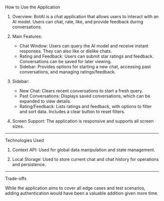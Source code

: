 How to Use the Application

1. Overview: BotAI is a chat application that allows users to interact with an AI model. Users can chat, rate, like, and provide feedback during conversations.

2. Main Features:

   - Chat Window: Users can query the AI model and receive instant responses. They can also like or dislike chats.
   - Rating and Feedback: Users can submit star ratings and feedback. Conversations can be saved for later viewing.
   - Sidebar: Provides options for starting a new chat, accessing past conversations, and managing ratings/feedback.

3. Sidebar:

   - New Chat: Clears recent conversations to start a fresh query.
   - Past Conversations: Displays saved conversations, which can be expanded to view details.
   - Rating/Feedback: Lists ratings and feedback, with options to filter and sort data. Includes a clear button to reset filters.

4. Screen Support: The application is responsive and supports all screen sizes.

---

Technologies Used

1. Context API: Used for global data manipulation and state management.

2. Local Storage: Used to store current chat and chat history for operations and persistence.

---

Trade-offs

While the application aims to cover all edge cases and test scenarios, adding authentication would have been a valuable addition given more time.
